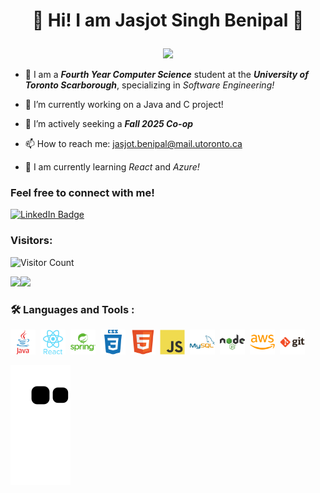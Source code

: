 # <p align="center">👋 Hi! I am Jasjot Singh Benipal 👋</p> 
<div id="header" align="center">
  <img src="https://media.giphy.com/media/M9gbBd9nbDrOTu1Mqx/giphy.gif" width="100"/>
</div>

- 💬 I am a ***Fourth Year Computer Science*** student at the ***University of Toronto Scarborough***, specializing in *Software Engineering!*

- 🔭 I’m currently working on a Java and C project!

- 👯 I’m actively seeking a ***Fall 2025 Co-op***

- 📫 How to reach me: jasjot.benipal@mail.utoronto.ca

-  🌱 I am currently learning *React* and *Azure!*

### Feel free to connect with me!
<div id="badges">
  <a href="https://www.linkedin.com/in/jasjotsbenipal/">
    <img src="https://img.shields.io/badge/LinkedIn-blue?style=for-the-badge&logo=linkedin&logoColor=white" alt="LinkedIn Badge"/>
  </a>
</div>

### Visitors:
![Visitor Count](https://profile-counter.glitch.me/{JasjotBenipal}/count.svg)

<img height = "180em" src="https://github-readme-stats.vercel.app/api?username=JasjotBenipal&show_icons=true"/><img height = "180em" src="https://github-readme-stats.vercel.app/api/top-langs?username=JasjotBenipal&layout=compact"/>

### :hammer_and_wrench: Languages and Tools :
<div>
  <img src="https://github.com/devicons/devicon/blob/master/icons/java/java-original-wordmark.svg" title="Java" alt="Java" width="40" height="40"/>&nbsp;
  <img src="https://github.com/devicons/devicon/blob/master/icons/react/react-original-wordmark.svg" title="React" alt="React" width="40" height="40"/>&nbsp;
  <img src="https://github.com/devicons/devicon/blob/master/icons/spring/spring-original-wordmark.svg" title="Spring" alt="Spring" width="40" height="40"/>&nbsp;
  <img src="https://github.com/devicons/devicon/blob/master/icons/css3/css3-plain-wordmark.svg"  title="CSS3" alt="CSS" width="40" height="40"/>&nbsp;
  <img src="https://github.com/devicons/devicon/blob/master/icons/html5/html5-original.svg" title="HTML5" alt="HTML" width="40" height="40"/>&nbsp;
  <img src="https://github.com/devicons/devicon/blob/master/icons/javascript/javascript-original.svg" title="JavaScript" alt="JavaScript" width="40" height="40"/>&nbsp;
  <img src="https://github.com/devicons/devicon/blob/master/icons/mysql/mysql-original-wordmark.svg" title="MySQL"  alt="MySQL" width="40" height="40"/>&nbsp;
  <img src="https://github.com/devicons/devicon/blob/master/icons/nodejs/nodejs-original-wordmark.svg" title="NodeJS" alt="NodeJS" width="40" height="40"/>&nbsp;
  <img src="https://github.com/devicons/devicon/blob/master/icons/amazonwebservices/amazonwebservices-plain-wordmark.svg" title="AWS" alt="AWS" width="40" height="40"/>&nbsp;
  <img src="https://github.com/devicons/devicon/blob/master/icons/git/git-original-wordmark.svg" title="Git" **alt="Git" width="40" height="40"/>
</div>


![Snake animation](https://github.com/JasjotBenipal/JasjotBenipal/blob/output/github-contribution-grid-snake.svg)

<!--
Link to geekforgeeks for the  python stuff:https://www.geeksforgeeks.org/python-projects-beginner-to-advanced/
Links to creating readme.md: 
https://www.sitepoint.com/github-profile-readme/
https://bootcamp.uxdesign.cc/how-to-design-an-attractive-github-profile-readme-3618d6c53783
https://javascript.plainenglish.io/how-to-create-an-awesome-github-profile-readme-a474d5b45645


### Hi there 👋

**JasjotBenipal/JasjotBenipal** is a ✨ _special_ ✨ repository because its `README.md` (this file) appears on your GitHub profile.

Here are some ideas to get you started:

- 🔭 I’m currently working on ...
- 🌱 I’m currently learning ...
- 👯 I’m looking to collaborate on ...
- 🤔 I’m looking for help with ...
- 💬 Ask me about ...
- 📫 How to reach me: ...
- 😄 Pronouns: ...
- ⚡ Fun fact: ...
-->
